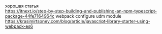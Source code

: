 хорошая статья  
https://itnext.io/step-by-step-building-and-publishing-an-npm-typescript-package-44fe7164964c
webpack configure udm module
https://krasimirtsonev.com/blog/article/javascript-library-starter-using-webpack-es6
